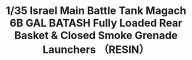 ---
title: "1/35 Israel Main Battle Tank Magach 6B GAL BATASH Fully Loaded Rear Basket & Closed Smoke Grenade Launchers （RESIN）"
price: 0 
desc: ""
img_path: "/assets/img/MM SPS-065.jpg"
brand: AMMO
available: true
special_offer: false
new: false
soon: false
cat: "Plasticne-Makete"
subcat: "PM-MENG"
subsubcat: ""
---